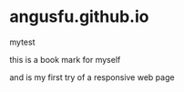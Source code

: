 angusfu.github.io
=================

mytest

this  is a book mark for myself

and is my first try of a responsive web page


